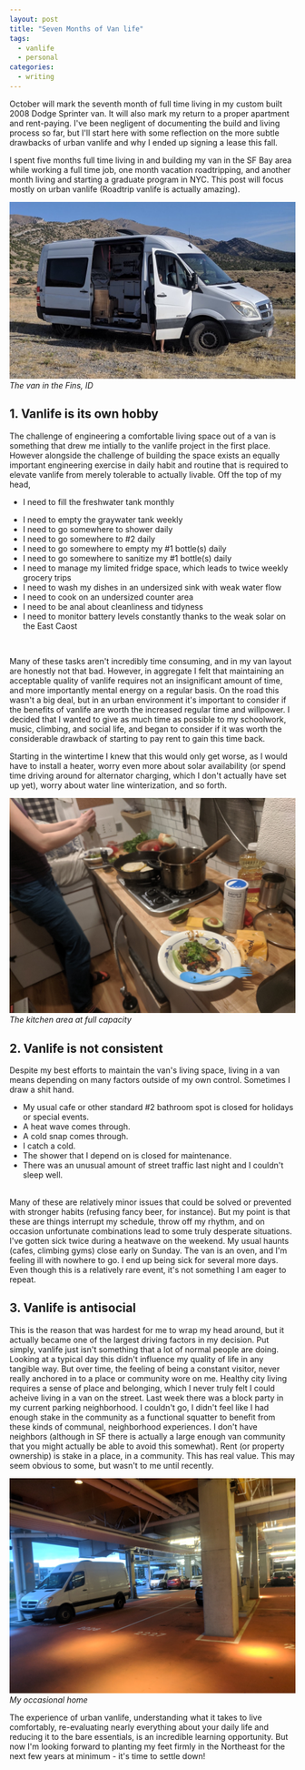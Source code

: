 ```yaml
---
layout: post
title: "Seven Months of Van life"
tags:
  - vanlife
  - personal
categories:
  - writing
---
```


October will mark the seventh month of full time living in my custom built 2008 Dodge Sprinter van. It will also mark my return to a proper apartment and rent-paying. I've been negligent of documenting the build and living process so far, but I'll start here with some reflection on the more subtle drawbacks of urban vanlife and why I ended up signing a lease this fall.

I spent five months full time living in and building my van in the SF Bay area while working a full time job, one month vacation roadtripping, and another month living and starting a graduate program in NYC. This post will focus mostly on urban vanlife (Roadtrip vanlife is actually amazing).

![Van in the Fins, ID](/images/van_fins.jpg)
_The van in the Fins, ID_

## 1. Vanlife is its own hobby

The challenge of engineering a comfortable living space out of a van is something that drew me intially to the vanlife project in the first place. However alongside the challenge of building the space exists an equally important engineering exercise in daily habit and routine that is required to elevate vanlife from merely tolerable to actually livable. Off the top of my head,

- I need to fill the freshwater tank monthly

* I need to empty the graywater tank weekly
* I need to go somewhere to shower daily
* I need to go somewhere to #2 daily
* I need to go somewhere to empty my #1 bottle(s) daily
* I need to go somewhere to sanitize my #1 bottle(s) daily
* I need to manage my limited fridge space, which leads to twice weekly grocery trips
* I need to wash my dishes in an undersized sink with weak water flow
* I need to cook on an undersized counter area
* I need to be anal about cleanliness and tidyness
* I need to monitor battery levels constantly thanks to the weak solar on the East Caost

<br />

Many of these tasks aren't incredibly time consuming, and in my van layout are honestly not that bad. However, in aggregate I felt that maintaining an acceptable quality of vanlife requires not an insignificant amount of time, and more importantly mental energy on a regular basis. On the road this wasn't a big deal, but in an urban environment it's important to consider if the benefits of vanlife are worth the increased regular time and willpower. I decided that I wanted to give as much time as possible to my schoolwork, music, climbing, and social life, and began to consider if it was worth the considerable drawback of starting to pay rent to gain this time back.

Starting in the wintertime I knew that this would only get worse, as I would have to install a heater, worry even more about solar availability (or spend time driving around for alternator charging, which I don't actually have set up yet), worry about water line winterization, and so forth.

![Van Kitchen](/images/van_kitchen.jpg)
_The kitchen area at full capacity_

## 2. Vanlife is not consistent

Despite my best efforts to maintain the van's living space, living in a van means depending on many factors outside of my own control. Sometimes I draw a shit hand.

- My usual cafe or other standard #2 bathroom spot is closed for holidays or special events.
- A heat wave comes through.
- A cold snap comes through.
- I catch a cold.
- The shower that I depend on is closed for maintenance.
- There was an unusual amount of street traffic last night and I couldn't sleep well.

<br />
Many of these are relatively minor issues that could be solved or prevented with stronger habits (refusing fancy beer, for instance). But my point is that these are things interrupt my schedule, throw off my rhythm, and on occasion unfortunate combinations lead to some truly desperate situations. I've gotten sick twice during a heatwave on the weekend. My usual haunts (cafes, climbing gyms) close early on Sunday. The van is an oven, and I'm feeling ill with nowhere to go. I end up being sick for several more days. Even though this is a relatively rare event, it's not something I am eager to repeat.

## 3. Vanlife is antisocial

This is the reason that was hardest for me to wrap my head around, but it actually became one of the largest driving factors in my decision. Put simply, vanlife just isn't something that a lot of normal people are doing. Looking at a typical day this didn't influence my quality of life in any tangible way. But over time, the feeling of being a constant visitor, never really anchored in to a place or community wore on me. Healthy city living requires a sense of place and belonging, which I never truly felt I could acheive living in a van on the street. Last week there was a block party in my current parking neighborhood. I couldn't go, I didn't feel like I had enough stake in the community as a functional squatter to benefit from these kinds of communal, neighborhood experiences. I don't have neighbors (although in SF there is actually a large enough van community that you might actually be able to avoid this somewhat). Rent (or property ownership) is stake in a place, in a community. This has real value. This may seem obvious to some, but wasn't to me until recently.

![Van Parking](/images/van_parking.jpg)
_My occasional home_

The experience of urban vanlife, understanding what it takes to live comfortably, re-evaluating nearly everything about your daily life and reducing it to the bare essentials, is an incredible learning opportunity. But now I'm looking forward to planting my feet firmly in the Northeast for the next few years at minimum - it's time to settle down!
